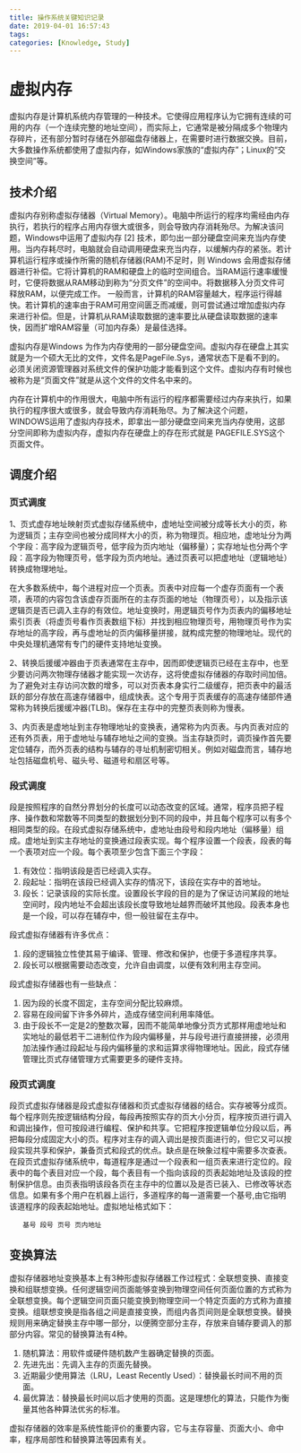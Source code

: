 ```yaml
---
title: 操作系统关键知识记录
date: 2019-04-01 16:57:43
tags:  
categories: [Knowledge, Study]
---
```


# 虚拟内存

虚拟内存是计算机系统内存管理的一种技术。它使得应用程序认为它拥有连续的可用的内存（一个连续完整的地址空间），而实际上，它通常是被分隔成多个物理内存碎片，还有部分暂时存储在外部磁盘存储器上，在需要时进行数据交换。目前，大多数操作系统都使用了虚拟内存，如Windows家族的“虚拟内存”；Linux的“交换空间”等。

## 技术介绍

虚拟内存别称虚拟存储器（Virtual Memory）。电脑中所运行的程序均需经由内存执行，若执行的程序占用内存很大或很多，则会导致内存消耗殆尽。为解决该问题，Windows中运用了虚拟内存 [2]  技术，即匀出一部分硬盘空间来充当内存使用。当内存耗尽时，电脑就会自动调用硬盘来充当内存，以缓解内存的紧张。若计算机运行程序或操作所需的随机存储器(RAM)不足时，则 Windows 会用虚拟存储器进行补偿。它将计算机的RAM和硬盘上的临时空间组合。当RAM运行速率缓慢时，它便将数据从RAM移动到称为“分页文件”的空间中。将数据移入分页文件可释放RAM，以便完成工作。 一般而言，计算机的RAM容量越大，程序运行得越快。若计算机的速率由于RAM可用空间匮乏而减缓，则可尝试通过增加虚拟内存来进行补偿。但是，计算机从RAM读取数据的速率要比从硬盘读取数据的速率快，因而扩增RAM容量（可加内存条）是最佳选择。

虚拟内存是Windows 为作为内存使用的一部分硬盘空间。虚拟内存在硬盘上其实就是为一个硕大无比的文件，文件名是PageFile.Sys，通常状态下是看不到的。必须关闭资源管理器对系统文件的保护功能才能看到这个文件。虚拟内存有时候也被称为是“页面文件”就是从这个文件的文件名中来的。

内存在计算机中的作用很大，电脑中所有运行的程序都需要经过内存来执行，如果执行的程序很大或很多，就会导致内存消耗殆尽。为了解决这个问题，WINDOWS运用了虚拟内存技术，即拿出一部分硬盘空间来充当内存使用，这部分空间即称为虚拟内存，虚拟内存在硬盘上的存在形式就是 PAGEFILE.SYS这个页面文件。

## 调度介绍

### 页式调度

1、页式虚存地址映射页式虚拟存储系统中，虚地址空间被分成等长大小的页，称为逻辑页；主存空间也被分成同样大小的页，称为物理页。相应地，虚地址分为两个字段：高字段为逻辑页号，低字段为页内地址（偏移量）；实存地址也分两个字段：高字段为物理页号，低字段为页内地址。通过页表可以把虚地址（逻辑地址）转换成物理地址。

在大多数系统中，每个进程对应一个页表。页表中对应每一个虚存页面有一个表项，表项的内容包含该虚存页面所在的主存页面的地址（物理页号），以及指示该逻辑页是否已调入主存的有效位。地址变换时，用逻辑页号作为页表内的偏移地址索引页表（将虚页号看作页表数组下标）并找到相应物理页号，用物理页号作为实存地址的高字段，再与虚地址的页内偏移量拼接，就构成完整的物理地址。现代的中央处理机通常有专门的硬件支持地址变换。

2、转换后援缓冲器由于页表通常在主存中，因而即使逻辑页已经在主存中，也至少要访问两次物理存储器才能实现一次访存，这将使虚拟存储器的存取时间加倍。为了避免对主存访问次数的增多，可以对页表本身实行二级缓存，把页表中的最活跃的部分存放在高速存储器中，组成快表。这个专用于页表缓存的高速存储部件通常称为转换后援缓冲器(TLB)。保存在主存中的完整页表则称为慢表。

3、内页表是虚地址到主存物理地址的变换表，通常称为内页表。与内页表对应的还有外页表，用于虚地址与辅存地址之间的变换。当主存缺页时，调页操作首先要定位辅存，而外页表的结构与辅存的寻址机制密切相关。例如对磁盘而言，辅存地址包括磁盘机号、磁头号、磁道号和扇区号等。

### 段式调度

段是按照程序的自然分界划分的长度可以动态改变的区域。通常，程序员把子程序、操作数和常数等不同类型的数据划分到不同的段中，并且每个程序可以有多个相同类型的段。在段式虚拟存储系统中，虚地址由段号和段内地址（偏移量）组成。虚地址到实主存地址的变换通过段表实现。每个程序设置一个段表，段表的每一个表项对应一个段。每个表项至少包含下面三个字段：
1. 有效位：指明该段是否已经调入实存。
2. 段起址：指明在该段已经调入实存的情况下，该段在实存中的首地址。
3. 段长：记录该段的实际长度。设置段长字段的目的是为了保证访问某段的地址空间时，段内地址不会超出该段长度导致地址越界而破坏其他段。段表本身也是一个段，可以存在辅存中，但一般驻留在主存中。

段式虚拟存储器有许多优点：

1. 段的逻辑独立性使其易于编译、管理、修改和保护，也便于多道程序共享。
2. 段长可以根据需要动态改变，允许自由调度，以便有效利用主存空间。

段式虚拟存储器也有一些缺点：

1. 因为段的长度不固定，主存空间分配比较麻烦。
2. 容易在段间留下许多外碎片，造成存储空间利用率降低。
3. 由于段长不一定是2的整数次幂，因而不能简单地像分页方式那样用虚地址和实地址的最低若干二进制位作为段内偏移量，并与段号进行直接拼接，必须用加法操作通过段起址与段内偏移量的求和运算求得物理地址。因此，段式存储管理比页式存储管理方式需要更多的硬件支持。

### 段页式调度

段页式虚拟存储器是段式虚拟存储器和页式虚拟存储器的结合。实存被等分成页。每个程序则先按逻辑结构分段，每段再按照实存的页大小分页，程序按页进行调入和调出操作，但可按段进行编程、保护和共享。它把程序按逻辑单位分段以后，再把每段分成固定大小的页。程序对主存的调入调出是按页面进行的，但它又可以按段实现共享和保护，兼备页式和段式的优点。缺点是在映象过程中需要多次查表。在段页式虚拟存储系统中，每道程序是通过一个段表和一组页表来进行定位的。段表中的每个表目对应一个段，每个表目有一个指向该段的页表起始地址及该段的控制保护信息。由页表指明该段各页在主存中的位置以及是否已装入、已修改等状态信息。如果有多个用户在机器上运行，多道程序的每一道需要一个基号,由它指明该道程序的段表起始地址。虚拟地址格式如下： 

```shell
　　基号 段号 页号 页内地址
```

## 变换算法

虚拟存储器地址变换基本上有3种形虚拟存储器工作过程式：全联想变换、直接变换和组联想变换。任何逻辑空间页面能够变换到物理空间任何页面位置的方式称为全联想变换。每个逻辑空间页面只能变换到物理空间一个特定页面的方式称为直接变换。组联想变换是指各组之间是直接变换，而组内各页间则是全联想变换。替换规则用来确定替换主存中哪一部分，以便腾空部分主存，存放来自辅存要调入的那部分内容。常见的替换算法有4种。

1. 随机算法：用软件或硬件随机数产生器确定替换的页面。
2. 先进先出：先调入主存的页面先替换。
3. 近期最少使用算法（LRU，Least Recently Used）：替换最长时间不用的页面。
4. 最优算法：替换最长时间以后才使用的页面。这是理想化的算法，只能作为衡量其他各种算法优劣的标准。

虚拟存储器的效率是系统性能评价的重要内容，它与主存容量、页面大小、命中率，程序局部性和替换算法等因素有关。